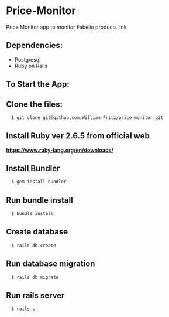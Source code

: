 # Price-Monitor
Price Monitor app to monitor Fabelio products link

## Dependencies:
- Postgresql
- Ruby on Rails

## To Start the App:

## Clone the files:
```sh
  $ git clone git@github.com:William-Fritz/price-monitor.git
```
## Install Ruby ver 2.6.5 from official web
**https://www.ruby-lang.org/en/downloads/**

## Install Bundler
```sh
  $ gem install bundler
```
## Run bundle install
```sh
  $ bundle install
```
## Create database
```sh
  $ rails db:create
```
## Run database migration
```sh
  $ rails db:migrate
```
## Run rails server
```sh
  $ rails s
```
